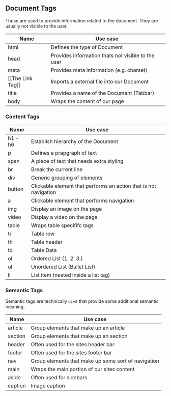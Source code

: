 
## Document Tags

Those are used to provide information related to the document. They are usually not visible to the user.

| Name | Use case |
| ---- | -------- |
| html | Defines the type of Document |
| head | Provides information thats not visible to the user |
| meta | Provides meta information (e.g. charset) |
| [[The Link Tag]] | Imports a external file into our Document |
| title | Provides a name of the Document (Tabbar) |
| body | Wraps the content of our page |

### Content Tags

| Name | Use case |
| ---- | -------- |
| h1 - h6 | Establish hierarchy of the Document |
| p | Defines a prapgraph of text |
| span | A piece of text that needs extra styling |
| br | Break the current line |
| div | Generic grouping of elements |
| button | Clickable element that performs an action that is not navigation |
| a | Clickable element that performs navigation |
| img | Display an image on the page |
| video | Display a video on the page |
| table | Wraps table specififc tags |
| tr | Table row |
| th | Table header |
| td | Table Data |
| ol | Ordered List (1. 2. 3.) |
| ul | Unordered List (Bullet List) |
| li | List item (nested inside a list tag) |

### Semantic Tags

Semantic tags are technically `div`s that provide some additional semantic meaning.

| Name | Use case |
| --- | --- |
| article | Group elements that make up an article |
| section | Group elements that make up an section |
| header | Often used for the sites header bar |
| footer | Often used for the sites footer bar |
| nav | Group elements that make up some sort of navigation |
| main | Wraps the main portion of our sites content |
| aside | Often used for sidebars |
| caption | Image caption |

